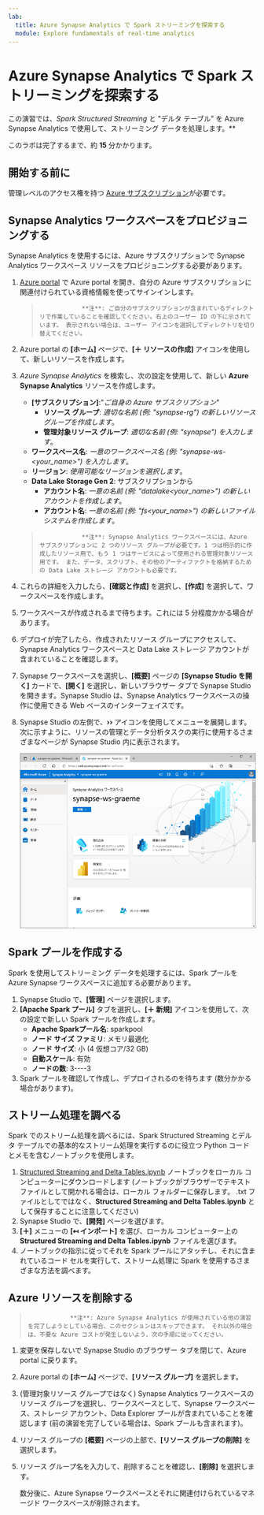 ```yaml
---
lab:
  title: Azure Synapse Analytics で Spark ストリーミングを探索する
  module: Explore fundamentals of real-time analytics
---
```


# Azure Synapse Analytics で Spark ストリーミングを探索する

この演習では、*Spark Structured Streaming* と "デルタ テーブル" を Azure Synapse Analytics で使用して、ストリーミング データを処理します。**

このラボは完了するまで、約 **15** 分かかります。

## 開始する前に

管理レベルのアクセス権を持つ [Azure サブスクリプション](https://azure.microsoft.com/free)が必要です。

## Synapse Analytics ワークスペースをプロビジョニングする

Synapse Analytics を使用するには、Azure サブスクリプションで Synapse Analytics ワークスペース リソースをプロビジョニングする必要があります。

1. [Azure portal](https://portal.azure.com?azure-portal=true) で Azure portal を開き、自分の Azure サブスクリプションに関連付けられている資格情報を使ってサインインします。

    >                 **注**: ご自分のサブスクリプションが含まれているディレクトリで作業していることを確認してください。右上のユーザー ID の下に示されています。 表示されない場合は、ユーザー アイコンを選択してディレクトリを切り替えてください。

2. Azure portal の **[ホーム]** ページで、**[&#65291; リソースの作成]** アイコンを使用して、新しいリソースを作成します。
3. *Azure Synapse Analytics* を検索し、次の設定を使用して、新しい **Azure Synapse Analytics** リソースを作成します。
    - **[サブスクリプション]**:"*ご自身の Azure サブスクリプション*"
        - **リソース グループ**: *適切な名前 (例: "synapse-rg") の新しいリソース グループを作成します*。
        - **管理対象リソース グループ**: *適切な名前 (例: "synapse") を入力します*。
    - **ワークスペース名**: *一意のワークスペース名 (例: "synapse-ws-<your_name>") を入力します*。
    - **リージョン**: *使用可能なリージョンを選択します*。
    - **Data Lake Storage Gen 2**: サブスクリプションから
        - **アカウント名**: *一意の名前 (例: "datalake<your_name>") の新しいアカウントを作成します*。
        - **アカウント名**: *一意の名前 (例: "fs<your_name>") の新しいファイル システムを作成します*。

    >                 **注**: Synapse Analytics ワークスペースには、Azure サブスクリプションに 2 つのリソース グループが必要です。1 つは明示的に作成したリソース用で、もう 1 つはサービスによって使用される管理対象リソース用です。 また、データ、スクリプト、その他のアーティファクトを格納するための Data Lake ストレージ アカウントも必要です。

4. これらの詳細を入力したら、**[確認と作成]** を選択し、**[作成]** を選択して、ワークスペースを作成します。
5. ワークスペースが作成されるまで待ちます。これには 5 分程度かかる場合があります。
6. デプロイが完了したら、作成されたリソース グループにアクセスして、Synapse Analytics ワークスペースと Data Lake ストレージ アカウントが含まれていることを確認します。
7. Synapse ワークスペースを選択し、**[概要]** ページの **[Synapse Studio を開く]** カードで、**[開く]** を選択し、新しいブラウザー タブで Synapse Studio を開きます。Synapse Studio は、Synapse Analytics ワークスペースの操作に使用できる Web ベースのインターフェイスです。
8. Synapse Studio の左側で、**&rsaquo;&rsaquo;** アイコンを使用してメニューを展開します。次に示すように、リソースの管理とデータ分析タスクの実行に使用するさまざまなページが Synapse Studio 内に表示されます。

    ![Synapse Studio](images/synapse-studio.png)

## Spark プールを作成する

Spark を使用してストリーミング データを処理するには、Spark プールを Azure Synapse ワークスペースに追加する必要があります。

1. Synapse Studio で、**[管理]** ページを選択します。
2. **[Apache Spark プール]** タブを選択し、**[&#65291; 新規]** アイコンを使用して、次の設定で新しい Spark プールを作成します。
    - **Apache Sparkプール名**: sparkpool
    - **ノード サイズ ファミリ**: メモリ最適化
    - **ノード サイズ**: 小 (4 仮想コア/32 GB)
    - **自動スケール**: 有効
    - **ノードの数**: 3----3
3. Spark プールを確認して作成し、デプロイされるのを待ちます (数分かかる場合があります)。

## ストリーム処理を調べる

Spark でのストリーム処理を調べるには、Spark Structured Streaming とデルタ テーブルでの基本的なストリーム処理を実行するのに役立つ Python コードとメモを含むノートブックを使用します。

1. [Structured Streaming and Delta Tables.ipynb](https://github.com/MicrosoftLearning/DP-900T00A-Azure-Data-Fundamentals/raw/master/streaming/Spark%20Structured%20Streaming%20and%20Delta%20Tables.ipynb) ノートブックをローカル コンピューターにダウンロードします (ノートブックがブラウザーでテキスト ファイルとして開かれる場合は、ローカル フォルダーに保存します。 .txt ファイルとしてではなく、**Structured Streaming and Delta Tables.ipynb** として保存することに注意してください)
2. Synapse Studio で、**[開発]** ページを選びます。
3. **[&#65291;]** メニューの **[&#8612; インポート]** を選び、ローカル コンピューター上の **Structured Streaming and Delta Tables.ipynb** ファイルを選びます。
4. ノートブックの指示に従ってそれを Spark プールにアタッチし、それに含まれているコード セルを実行して、ストリーム処理に Spark を使用するさまざまな方法を調べます。

## Azure リソースを削除する

>                 **注**: Azure Synapse Analytics が使用されている他の演習を完了しようとしている場合、このセクションはスキップできます。 それ以外の場合は、不要な Azure コストが発生しないよう、次の手順に従ってください。

1. 変更を保存しないで Synapse Studio のブラウザー タブを閉じて、Azure portal に戻ります。
1. Azure portal の **[ホーム]** ページで、**[リソース グループ]** を選択します。
1. (管理対象リソース グループではなく) Synapse Analytics ワークスペースのリソース グループを選択し、ワークスペースとして、Synapse ワークスペース、ストレージ アカウント、Data Explorer プールが含まれていることを確認します (前の演習を完了している場合は、Spark プールも含まれます)。
1. リソース グループの **[概要]** ページの上部で、**[リソース グループの削除]** を選択します。
1. リソース グループ名を入力して、削除することを確認し、**[削除]** を選択します。

    数分後に、Azure Synapse ワークスペースとそれに関連付けられているマネージド ワークスペースが削除されます。
